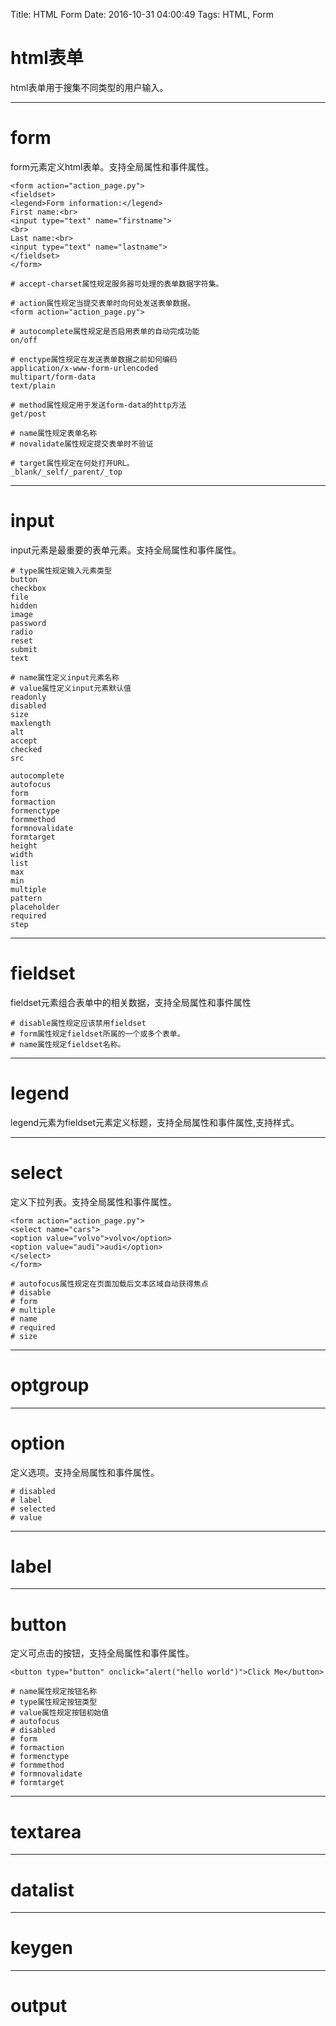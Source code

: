 Title: HTML Form
Date: 2016-10-31 04:00:49
Tags: HTML, Form



# html表单

html表单用于搜集不同类型的用户输入。

***

# **form**

form元素定义html表单。支持全局属性和事件属性。

    <form action="action_page.py">
    <fieldset>
    <legend>Form information:</legend>
    First name:<br>
    <input type="text" name="firstname">
    <br>
    Last name:<br>
    <input type="text" name="lastname">
    </fieldset>
    </form>

    # accept-charset属性规定服务器可处理的表单数据字符集。

    # action属性规定当提交表单时向何处发送表单数据。
    <form action="action_page.py">

    # autocomplete属性规定是否启用表单的自动完成功能
    on/off

    # enctype属性规定在发送表单数据之前如何编码
    application/x-www-form-urlencoded
    multipart/form-data
    text/plain

    # method属性规定用于发送form-data的http方法
    get/post

    # name属性规定表单名称
    # novalidate属性规定提交表单时不验证

    # target属性规定在何处打开URL。
    _blank/_self/_parent/_top

***

# **input**

input元素是最重要的表单元素。支持全局属性和事件属性。

    # type属性规定输入元素类型
    button
    checkbox
    file
    hidden
    image
    password
    radio
    reset
    submit
    text

    # name属性定义input元素名称
    # value属性定义input元素默认值
    readonly
    disabled
    size
    maxlength
    alt
    accept
    checked
    src

    autocomplete
    autofocus
    form
    formaction
    formenctype
    formmethod
    formnovalidate
    formtarget
    height
    width
    list
    max
    min
    multiple
    pattern
    placeholder
    required
    step

***

# **fieldset**

fieldset元素组合表单中的相关数据，支持全局属性和事件属性

    # disable属性规定应该禁用fieldset
    # form属性规定fieldset所属的一个或多个表单。
    # name属性规定fieldset名称。

***

# **legend**

legend元素为fieldset元素定义标题，支持全局属性和事件属性,支持样式。

***

# **select**

定义下拉列表。支持全局属性和事件属性。

    <form action="action_page.py">
    <select name="cars">
    <option value="volvo">volvo</option>
    <option value="audi">audi</option>
    </select>
    </form>

    # autofocus属性规定在页面加载后文本区域自动获得焦点
    # disable
    # form
    # multiple
    # name
    # required
    # size

***

# **optgroup**

***

# **option**

定义选项。支持全局属性和事件属性。

    # disabled
    # label
    # selected
    # value

***

# **label**

***

# **button**

定义可点击的按钮，支持全局属性和事件属性。

    <button type="button" onclick="alert("hello world")">Click Me</button>

    # name属性规定按钮名称
    # type属性规定按钮类型
    # value属性规定按钮初始值
    # autofocus
    # disabled
    # form
    # formaction
    # formenctype
    # formmethod
    # formnovalidate
    # formtarget

***

# **textarea**

***

# **datalist**

***

# **keygen**

***

# **output**
